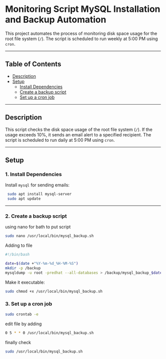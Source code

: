 # Monitoring Script MySQL Installation and Backup Automation

This project automates the process of monitoring disk space usage for the root file system (`/`). The script is scheduled to run weekly at 5:00 PM using `cron`.

---

## Table of Contents
- [Description](#description)
- [Setup](#setup)
  - [Install Dependencies](#1-install-dependencies)
  - [Create a backup script](#3-create-a-backup-script)
  - [Set up a cron job](#4-set-up-a-cron-job)


---

## Description
This script checks the disk space usage of the root file system (`/`). If the usage exceeds 10%, it sends an email alert to a specified recipient. The script is scheduled to run daily at 5:00 PM using `cron`.

---
 
## Setup

### 1. Install Dependencies
Install `mysql` for sending emails:

```bash
 sudo apt install mysql-server
 sudo apt update
```
 ---

### 2. Create a backup script
using nano for bath to put script
```bash
sudo nano /usr/local/bin/mysql_backup.sh
```
Adding to file
```bash
#!/bin/bash

date=$(date +"%Y-%m-%d_%H-%M-%S")
mkdir -p /backup
mysqldump -u root -predhat --all-databases > /backup/mysql_backup_$date.sql
```
Make it executable:
```bash
sudo chmod +x /usr/local/bin/mysql_backup.sh
```

### 3. Set up a cron job
```bash
sudo crontab -e
```
edit file by adding
```bash
0 5 * * 0 /usr/local/bin/mysql_backup.sh
```
finally check
```bash
sudo /usr/local/bin/mysql_backup.sh
```